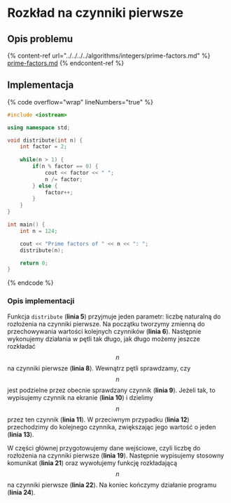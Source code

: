 # Rozkład na czynniki pierwsze

## Opis problemu

{% content-ref url="../../../../algorithms/integers/prime-factors.md" %}
[prime-factors.md](../../../../algorithms/integers/prime-factors.md)
{% endcontent-ref %}

## Implementacja

{% code overflow="wrap" lineNumbers="true" %}
```cpp
#include <iostream>

using namespace std;

void distribute(int n) {
    int factor = 2;
    
    while(n > 1) {
        if(n % factor == 0) {
            cout << factor << " ";
            n /= factor;
        } else {
            factor++;
        }
    }
}

int main() {
    int n = 124;

    cout << "Prime factors of " << n << ": ";
    distribute(n);

    return 0;
}
```
{% endcode %}

### Opis implementacji

Funkcja `distribute` (**linia 5**) przyjmuje jeden parametr: liczbę naturalną do rozłożenia na czynniki pierwsze. Na początku tworzymy zmienną do przechowywania wartości kolejnych czynników (**linia 6**). Następnie wykonujemy działania w pętli tak długo, jak długo możemy jeszcze rozkładać $$n$$ na czynniki pierwsze (**linia 8**). Wewnątrz pętli sprawdzamy, czy $$n$$ jest podzielne przez obecnie sprawdzany czynnik (**linia 9**). Jeżeli tak, to wypisujemy czynnik na ekranie (**linia 10**) i dzielimy $$n$$ przez ten czynnik (**linia 11**). W przeciwnym przypadku (**linia 12**) przechodzimy do kolejnego czynnika, zwiększając jego wartość o jeden (**linia 13**).

W części głównej przygotowujemy dane wejściowe, czyli liczbę do rozłożenia na czynniki pierwsze (**linia 19**). Następnie wypisujemy stosowny komunikat (**linia 21**) oraz wywołujemy funkcję rozkładającą $$n$$ na czynniki pierwsze (**linia 22**). Na koniec kończymy działanie programu (**linia 24**).